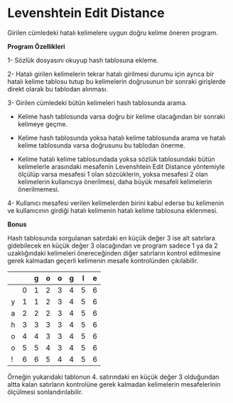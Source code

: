 # Levenshtein Edit Distance
 Girilen cümledeki hatalı kelimelere uygun doğru kelime öneren program.

**Program Özellikleri**

1- Sözlük dosyasını okuyup hash tablosuna ekleme.

2- Hatalı girilen kelimelerin tekrar hatalı girilmesi durumu için ayrıca bir hatalı kelime tablosu tutup bu kelimelerin doğrusunun bir sonraki girişlerde direkt olarak bu tablodan alınması.

3- Girilen cümledeki bütün kelimeleri hash tablosunda arama.

 - Kelime hash tablosunda varsa doğru bir kelime olacağından bir sonraki kelimeye geçme.
 
 - Kelime hash tablosunda yoksa hatalı kelime tablosunda arama ve hatalı kelime tablosunda varsa doğrusunu bu tablodan önerme.
 
 - Kelime hatalı kelime tablosundada yoksa sözlük tablosundaki bütün kelimelerle arasındaki mesafenin Levenshtein Edit Distance yöntemiyle ölçülüp varsa mesafesi 1 olan sözcüklerin, yoksa mesafesi 2 olan kelimelerin kullanıcıya önerilmesi, daha büyük mesafeli kelimelerin önerilmemesi.
 
4- Kullanıcı mesafesi verilen kelimelerden birini kabul ederse bu kelimenin ve kullanıcının girdiği hatalı kelimenin hatalı kelime tablosuna eklenmesi.
 
**Bonus**

Hash tablosunda sorgulanan satırdaki en küçük değer 3 ise alt satırlara gidebilecek en küçük değer 3 olacağından ve program sadece 1 ya da 2 uzaklığındaki kelimeleri önereceğinden diğer satırların kontrol edilmesine gerek kalmadan geçerli kelimenin mesafe kontrolünden çıkılabilir.

| | |g|o|o|g|l|e|
| --- | --- | --- | --- | --- | --- | --- | --- |
| |0|1|2|3|4|5|6|
|y|1|1|2|3|4|5|6|
|a|2|2|2|3|4|5|6|
|h|3|3|3|3|4|5|6| 
|o|4|4|3|3|4|5|6|
|o|5|5|4|3|4|5|6|
|!|6|6|5|4|4|5|6|

Örneğin yukarıdaki tablonun 4. satırındaki en küçük değer 3 olduğundan altta kalan satırların kontrolüne gerek kalmadan kelimelerin mesafelerinin ölçülmesi sonlandırılabilir.





